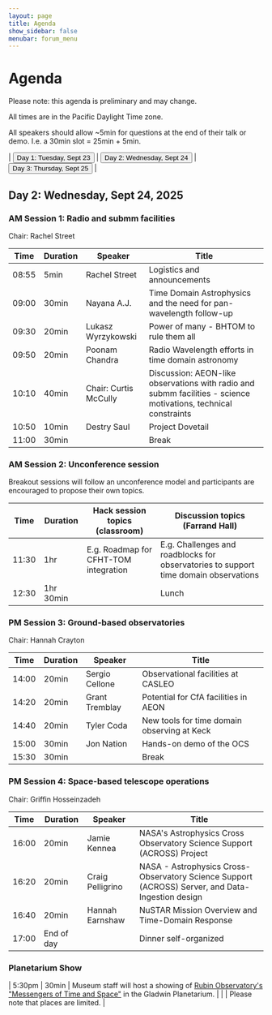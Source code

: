 ```yaml
---
layout: page
title: Agenda
show_sidebar: false
menubar: forum_menu
---
```


# Agenda
Please note: this agenda is preliminary and may change.

All times are in the Pacific Daylight Time zone.  

All speakers should allow ~5min for questions at the end of their talk or demo.  I.e. a 30min slot = 25min + 5min. 

| <a href="/observatories_forum/agenda/"><button type="button">Day 1: Tuesday, Sept 23</button></a> | <a href="/observatories_forum/agenda2/"><button type="button">Day 2: Wednesday, Sept 24</button></a> | <a href="/observatories_forum/agenda3/"><button type="button">Day 3: Thursday, Sept 25</button></a> |

## Day 2: Wednesday, Sept 24, 2025
### AM Session 1: Radio and submm facilities
Chair: Rachel Street

| Time   | Duration | Speaker                | Title                                                                  |
|--------|----------|------------------------|------------------------------------------------------------------------|
| 08:55	 | 5min	    | Rachel Street	         | Logistics and announcements				|	
| 09:00	 | 30min	   | Nayana A.J.            | Time Domain Astrophysics and the need for pan-wavelength follow-up				|
| 09:30	 | 20min	   | Lukasz Wyrzykowski	    | Power of many - BHTOM to rule them all	|	
| 09:50	 | 20min	   | Poonam Chandra	        | Radio Wavelength efforts in time domain astronomy			|		
| 10:10	 | 40min	   | Chair: Curtis McCully	 | Discussion: AEON-like observations with radio and submm facilities - science motivations, technical constraints			|
| 10:50  | 10min        | Destry Saul           | Project Dovetail              |
| 11:00	 | 30min	   |                        | Break					|

### AM Session 2: Unconference session
Breakout sessions will follow an unconference model and participants are encouraged to propose their own topics.

| Time  | Duration | Hack session topics (classroom)        | Discussion topics (Farrand Hall)	                                                     |
|-------| -------- |----------------------------------------|---------------------------------------------------------------------------------------|
| 11:30	| 1hr 		| E.g. Roadmap for CFHT-TOM integration	 | E.g. Challenges and roadblocks for observatories to support time domain observations	 |
| 12:30	| 1hr 30min	|                                        | Lunch		                                                                               |

### PM Session 3: Ground-based observatories					
Chair: Hannah Crayton

| Time  | Duration | Speaker | Title                                                                  |
|-------| -------- | ------- |------------------------------------------------------------------------|
| 14:00	| 20min	| Sergio Cellone	| Observational facilities at CASLEO		|			
| 14:20	| 20min	| Grant Tremblay	| Potential for CfA facilities in AEON		|
| 14:40	| 20min	| Tyler Coda	    | New tools for time domain observing at Keck		|
| 15:00	| 30min	| Jon Nation	    | Hands-on demo of the OCS			|		
| 15:30	| 30min	|   | Break						|

### PM Session 4: Space-based telescope operations							
Chair: Griffin Hosseinzadeh

| Time  | Duration | Speaker | Title                                                                  |
|-------| -------- | ------- |------------------------------------------------------------------------|
| 16:00	| 20min	| Jamie Kennea	| NASA's Astrophysics Cross Observatory Science Support (ACROSS) Project 		|			
| 16:20	| 20min	| Craig Pelligrino	| NASA - Astrophysics Cross-Observatory Science Support (ACROSS) Server, and Data-Ingestion design	|			
| 16:40	| 20min	| Hannah Earnshaw	| NuSTAR Mission Overview and Time-Domain Response			|		
| 17:00	| End of day   | | Dinner self-organized		|

### Planetarium Show

| 5:30pm  | 30min | Museum staff will host a showing of [Rubin Observatory's "Messengers of Time and Space"](https://noirlab.edu/public/products/planetarium-shows/planetarium-show006/#:~:text=Messengers%20of%20Time%20and%20Space%20is%20a%20fulldome%20planetarium%20show,domain%20and%20multi%2Dmessenger%20observations.) in the Gladwin Planetarium. 
|         |       | Please note that places are limited. |
